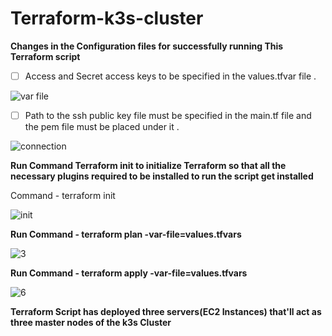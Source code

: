 # Terraform-k3s-cluster
**Changes in the Configuration files for successfully running This Terraform script**

- [ ] Access and Secret access keys to be specified in the values.tfvar file .

      
![var file](https://github.com/harsh556/Terraform-k3s-cluster/assets/114024228/8778066f-5b8c-4e4b-888b-c4edb768063f)


- [ ] Path to the ssh public key file must be specified in the main.tf file and the pem file must be placed under it .


 
 ![connection](https://github.com/harsh556/Terraform-k3s-cluster/assets/114024228/8dcdafc8-1df7-4445-ab66-8b79c14d1132)



 **Run Command Terraform init to initialize Terraform so that all the necessary plugins required to be installed to run the script get installed**

 Command -  terraform init

 
![init](https://github.com/harsh556/Terraform-k3s-cluster/assets/114024228/ee5abbf3-a9cf-47ab-bb27-968dec119b82)



**Run Command - terraform plan -var-file=values.tfvars**




![3](https://github.com/harsh556/Terraform-k3s-cluster/assets/114024228/75ac1dda-1133-486b-8d37-fd307dd74abb)




**Run Command - terraform apply -var-file=values.tfvars**



![6](https://github.com/harsh556/Terraform-k3s-cluster/assets/114024228/298ee812-f1e9-466f-88e3-6c140cb61a0b)




**Terraform Script has deployed three servers(EC2 Instances) that'll act as three master nodes of the k3s Cluster**
